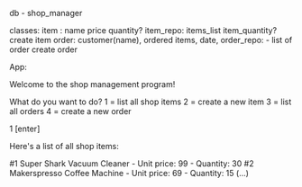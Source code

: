 
db - shop_manager

classes:
item : name price quantity?
item_repo: items_list item_quantity? create item
order: customer(name), ordered items, date,
order_repo: - list of order create order

App:

Welcome to the shop management program!

What do you want to do?
  1 = list all shop items
  2 = create a new item
  3 = list all orders
  4 = create a new order

1 [enter]

Here's a list of all shop items:

 #1 Super Shark Vacuum Cleaner - Unit price: 99 - Quantity: 30
 #2 Makerspresso Coffee Machine - Unit price: 69 - Quantity: 15
 (...)


